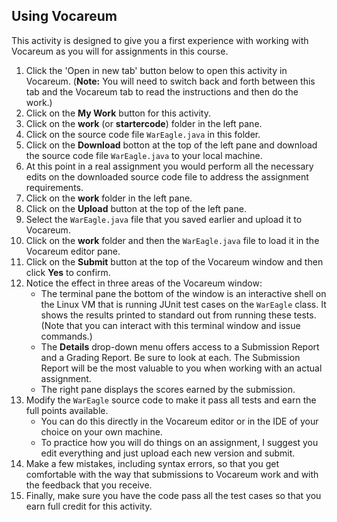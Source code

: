## Using Vocareum

This activity is designed to give you a first experience with working with Vocareum as you will for assignments in this course.

1. Click the 'Open in new tab' button below to open this activity in Vocareum. (**Note:** You will need to switch back and forth between this tab and the Vocareum tab to read the instructions and then do the work.)
1. Click on the **My Work** button for this activity.
1. Click on the **work** (or **startercode**) folder in the left pane.
1. Click on the source code file `WarEagle.java` in this folder.
1. Click on the **Download** botton at the top of the left pane and download the source code file `WarEagle.java` to your local machine.
1. At this point in a real assignment you would perform all the necessary edits on the downloaded source code file to address the assignment requirements.
1. Click on the **work** folder in the left pane.
1. Click on the **Upload** button at the top of the left pane.
1. Select the `WarEagle.java` file that you saved earlier and upload it to Vocareum.
1. Click on the **work** folder and then the `WarEagle.java` file to load it in the Vocareum editor pane.
1. Click on the **Submit** button at the top of the Vocareum window and then click **Yes** to confirm.
1. Notice the effect in three areas of the Vocareum window:
	- The terminal pane the bottom of the window is an interactive shell on the Linux VM that is running JUnit test cases on the `WarEagle` class. It shows the results printed to standard out from running these tests. (Note that you can interact with this terminal window and issue commands.)
	- The **Details** drop-down menu offers access to a Submission Report and a Grading Report. Be sure to look at each. The Submission Report will be the most valuable to you when working with an actual assignment.
	- The right pane displays the scores earned by the submission.
1. Modify the `WarEagle` source code to make it pass all tests and earn the full points available.
	- You can do this directly in the Vocareum editor or in the IDE of your choice on your own machine.
	- To practice how you will do things on an assignment, I suggest you edit everything and just upload each new version and submit.
1. Make a few mistakes, including syntax errors, so that you get comfortable with the way that submissions to Vocareum work and with the feedback that you receive.
1. Finally, make sure you have the code pass all the test cases so that you earn full credit for this activity.
